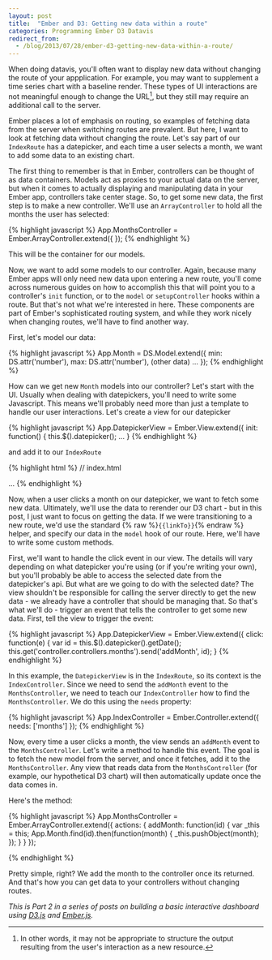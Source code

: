 ```yaml
---
layout: post
title:  "Ember and D3: Getting new data within a route"
categories: Programming Ember D3 Datavis
redirect_from:
  - /blog/2013/07/28/ember-d3-getting-new-data-within-a-route/
---
```


When doing datavis, you'll often want to display new data without changing the route of your appplication. For example, you may want to supplement a time series chart with a baseline render. These types of UI interactions are not meaningful enough to change the URL[^1], but they still may require an additional call to the server.

<!-- more -->

Ember places a lot of emphasis on routing, so examples of fetching data from the server when switching routes are prevalent. But here, I want to look at fetching data without changing the route. Let's say part of our `IndexRoute` has a datepicker, and each time a user selects a month, we want to add some data to an existing chart. 

The first thing to remember is that in Ember, controllers can be thought of as data containers. Models act as proxies to your actual data on the server, but when it comes to actually displaying and manipulating data in your Ember app, controllers take center stage. So, to get some new data, the first step is to make a new controller. We'll use an `ArrayController` to hold all the months the user has selected:

{% highlight javascript %}
App.MonthsController = Ember.ArrayController.extend({
});
{% endhighlight %}

This will be the container for our models.

Now, we want to add some models to our controller. Again, because many Ember apps will only need new data upon entering a new route, you'll come across numerous guides on how to accomplish this that will point you to a controller's `init` function, or to the `model` or `setupController` hooks within a route. But that's not what we're interested in here. These components are part of Ember's sophisticated routing system, and while they work nicely when changing routes, we'll have to find another way.

First, let's model our data:

{% highlight javascript %}
App.Month = DS.Model.extend({
    min: DS.attr('number'),
    max: DS.attr('number'),
    (other data)
    ...
});
{% endhighlight %}

How can we get new `Month` models into our controller? Let's start with the UI. Usually when dealing with datepickers, you'll need to write some Javascript. This means we'll probably need more than just a template to handle our user interactions. Let's create a view for our datepicker

{% highlight javascript %}
App.DatepickerView = Ember.View.extend({
    init: function() {
        this.$().datepicker();
        ...
    }
{% endhighlight %}

and add it to our `IndexRoute`

{% highlight html %}
// index.html
<body>
    <script type="text/x-handlebars" data-template-name="index">
        <h1>Welcome to may app!</h1>
        ...
        <aside>
            {% raw %}{{view App.DatepickerView}}{% endraw %}
        </aside>
    </script>
    ...
</body>
{% endhighlight %}

Now, when a user clicks a month on our datepicker, we want to fetch some new data. Ultimately, we'll use the data to rerender our D3 chart - but in this post, I just want to focus on getting the data. If we were transitioning to a new route, we'd use the standard {% raw %}`{{linkTo}}`{% endraw %} helper, and specify our data in the `model` hook of our route. Here, we'll have to write some custom methods. 

First, we'll want to handle the click event in our view. The details will vary depending on what datepicker you're using (or if you're writing your own), but you'll probably be able to access the selected date from the datepicker's api. But what are we going to do with the selected date? The view shouldn't be responsible for calling the server directly to get the new data - we already have a controller that should be managing that. So that's what we'll do - trigger an event that tells the controller to get some new data. First, tell the view to trigger the event:

{% highlight javascript %}
App.DatepickerView = Ember.View.extend({
    click: function(e) {
        var id = this.$().datepicker().getDate();
        this.get('controller.controllers.months').send('addMonth', id);
    }
{% endhighlight %}

In this example, the `DatepickerView` is in the `IndexRoute`, so its context is the `IndexController`. Since we need to send the `addMonth` event to the `MonthsController`, we need to teach our `IndexController` how to find the `MonthsController`. We do this using the `needs` property:

{% highlight javascript %}
App.IndexController = Ember.Controller.extend({
    needs: ['months']
});
{% endhighlight %}

Now, every time a user clicks a month, the view sends an `addMonth` event to the `MonthsController`. Let's write a method to handle this event. The goal is to fetch the new model from the server, and once it fetches, add it to the `MonthsController`. Any view that reads data from the `MonthsController` (for example, our hypothetical D3 chart) will then automatically update once the data comes in.

Here's the method:

{% highlight javascript %}
App.MonthsController = Ember.ArrayController.extend({
    actions: {
        addMonth: function(id) {
            var _this = this;
            App.Month.find(id).then(function(month) {
                _this.pushObject(month);
            });
        }
    }
});

{% endhighlight %}

Pretty simple, right? We add the month to the controller once its returned. And that's how you can get data to your controllers without changing routes.

*This is Part 2 in a series of posts on building a basic interactive dashboard using [D3.js](http://www.d3js.org) and [Ember.js](http://www.emberjs.com).*


[^1]: In other words, it may not be appropriate to structure the output resulting from the user's interaction as a new resource.
